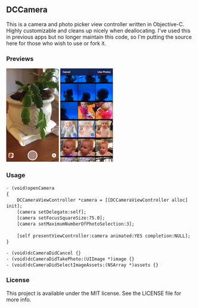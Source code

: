 ## DCCamera

This is a camera and photo picker view controller written in Objective-C.  Highly customizable and cleans up nicely when deallocating.  I've used this in previous apps but no longer maintain this code, so I'm putting the source here for those who wish to use or fork it.

### Previews

![Preview1](Preview/DCCamera1.png)
![Preview2](Preview/DCCamera2.png)

### Usage

```objc
- (void)openCamera
{
    DCCameraViewController *camera = [[DCCameraViewController alloc] init];
    [camera setDelegate:self];
    [camera setFocusSquareSize:75.0];
    [camera setMaximumNumberOfPhotoSelection:3];

    [self presentViewController:camera animated:YES completion:NULL];
}
```

```objc
- (void)dcCameraDidCancel {}
- (void)dcCameraDidTakePhoto:(UIImage *)image {}
- (void)dcCameraDidSelectImageAssets:(NSArray *)assets {}
```

### License

This project is available under the MIT license. See the LICENSE file for more info.
